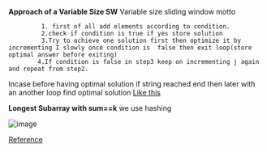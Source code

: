 **Approach of a Variable Size SW**
Variable size sliding window motto


             1. first of all add elements according to condition.
             2.check if condition is true if yes store solution
             3.Try to achieve one solution first then optimize it by incrementing I slowly once condition is  false then exit loop(store optimal answer before exiting)             
            4.If condition is false in step3 keep on incrementing j again and repeat from step2.
Incase before having optimal solution if string reached end then later with an another loop find optimal solution
[Like this](https://practice.geeksforgeeks.org/problems/smallest-distant-window3132/1/?page=1&category[]=sliding-window&sortBy=submissions#)









**Longest Subarray with sum==k**
we use hashing 

![image](https://user-images.githubusercontent.com/70280546/167967122-6a3f5487-613f-4f9c-9e1b-1cee44352dba.png)

[Reference](https://www.youtube.com/watch?v=XzwUBIkR9pA&feature=youtu.be)
